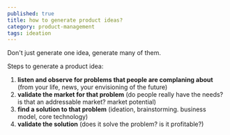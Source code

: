 ```yaml
---
published: true
title: how to generate product ideas?
category: product-management
tags: ideation
---
```


Don't just generate one idea, generate many of them.

Steps to generate a product idea:

1. **listen and observe for problems that people are complaning about** (from your life, news, your envisioning of the future)
1. **validate the market for that problem** (do people really have the needs? is that an addressable market? market potential)
1. **find a solution to that problem** (ideation, brainstorming. business model, core technology)
1. **validate the solution** (does it solve the problem? is it profitable?)
